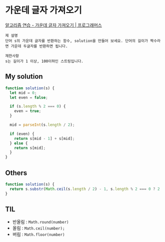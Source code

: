 # 가운데 글자 가져오기

[알고리즘 연습 - 가운데 글자 가져오기 | 프로그래머스](https://programmers.co.kr/learn/courses/30/lessons/12903?language=javascript)

```
제 설명
단어 s의 가운데 글자를 반환하는 함수, solution을 만들어 보세요. 단어의 길이가 짝수라면 가운데 두글자를 반환하면 됩니다.

재한사항
s는 길이가 1 이상, 100이하인 스트링입니다.
```

## My solution

```javascript
function solution(s) {
  let mid = 0;
  let even = false;

  if (s.length % 2 === 0) {
    even = true;
  }

  mid = parseInt(s.length / 2);

  if (even) {
    return s[mid - 1] + s[mid];
  } else {
    return s[mid];
  }
}
```

## Others

```javascript
function solution(s) {
  return s.substr(Math.ceil(s.length / 2) - 1, s.length % 2 === 0 ? 2 : 1);
}
```

## TIL

- 반올림 : `Math.round(number)`
- 올림 : `Math.ceil(number);`
- 버림 : `Math.floor(number)`
